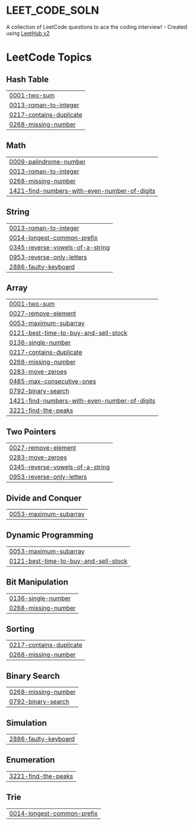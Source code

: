 # LEET_CODE_SOLN
A collection of LeetCode questions to ace the coding interview! - Created using [LeetHub v2](https://github.com/arunbhardwaj/LeetHub-2.0)

<!---LeetCode Topics Start-->
# LeetCode Topics
## Hash Table
|  |
| ------- |
| [0001-two-sum](https://github.com/gopikrishnan-M/LEET_CODE_SOLN/tree/master/0001-two-sum) |
| [0013-roman-to-integer](https://github.com/gopikrishnan-M/LEET_CODE_SOLN/tree/master/0013-roman-to-integer) |
| [0217-contains-duplicate](https://github.com/gopikrishnan-M/LEET_CODE_SOLN/tree/master/0217-contains-duplicate) |
| [0268-missing-number](https://github.com/gopikrishnan-M/LEET_CODE_SOLN/tree/master/0268-missing-number) |
## Math
|  |
| ------- |
| [0009-palindrome-number](https://github.com/gopikrishnan-M/LEET_CODE_SOLN/tree/master/0009-palindrome-number) |
| [0013-roman-to-integer](https://github.com/gopikrishnan-M/LEET_CODE_SOLN/tree/master/0013-roman-to-integer) |
| [0268-missing-number](https://github.com/gopikrishnan-M/LEET_CODE_SOLN/tree/master/0268-missing-number) |
| [1421-find-numbers-with-even-number-of-digits](https://github.com/gopikrishnan-M/LEET_CODE_SOLN/tree/master/1421-find-numbers-with-even-number-of-digits) |
## String
|  |
| ------- |
| [0013-roman-to-integer](https://github.com/gopikrishnan-M/LEET_CODE_SOLN/tree/master/0013-roman-to-integer) |
| [0014-longest-common-prefix](https://github.com/gopikrishnan-M/LEET_CODE_SOLN/tree/master/0014-longest-common-prefix) |
| [0345-reverse-vowels-of-a-string](https://github.com/gopikrishnan-M/LEET_CODE_SOLN/tree/master/0345-reverse-vowels-of-a-string) |
| [0953-reverse-only-letters](https://github.com/gopikrishnan-M/LEET_CODE_SOLN/tree/master/0953-reverse-only-letters) |
| [2886-faulty-keyboard](https://github.com/gopikrishnan-M/LEET_CODE_SOLN/tree/master/2886-faulty-keyboard) |
## Array
|  |
| ------- |
| [0001-two-sum](https://github.com/gopikrishnan-M/LEET_CODE_SOLN/tree/master/0001-two-sum) |
| [0027-remove-element](https://github.com/gopikrishnan-M/LEET_CODE_SOLN/tree/master/0027-remove-element) |
| [0053-maximum-subarray](https://github.com/gopikrishnan-M/LEET_CODE_SOLN/tree/master/0053-maximum-subarray) |
| [0121-best-time-to-buy-and-sell-stock](https://github.com/gopikrishnan-M/LEET_CODE_SOLN/tree/master/0121-best-time-to-buy-and-sell-stock) |
| [0136-single-number](https://github.com/gopikrishnan-M/LEET_CODE_SOLN/tree/master/0136-single-number) |
| [0217-contains-duplicate](https://github.com/gopikrishnan-M/LEET_CODE_SOLN/tree/master/0217-contains-duplicate) |
| [0268-missing-number](https://github.com/gopikrishnan-M/LEET_CODE_SOLN/tree/master/0268-missing-number) |
| [0283-move-zeroes](https://github.com/gopikrishnan-M/LEET_CODE_SOLN/tree/master/0283-move-zeroes) |
| [0485-max-consecutive-ones](https://github.com/gopikrishnan-M/LEET_CODE_SOLN/tree/master/0485-max-consecutive-ones) |
| [0792-binary-search](https://github.com/gopikrishnan-M/LEET_CODE_SOLN/tree/master/0792-binary-search) |
| [1421-find-numbers-with-even-number-of-digits](https://github.com/gopikrishnan-M/LEET_CODE_SOLN/tree/master/1421-find-numbers-with-even-number-of-digits) |
| [3221-find-the-peaks](https://github.com/gopikrishnan-M/LEET_CODE_SOLN/tree/master/3221-find-the-peaks) |
## Two Pointers
|  |
| ------- |
| [0027-remove-element](https://github.com/gopikrishnan-M/LEET_CODE_SOLN/tree/master/0027-remove-element) |
| [0283-move-zeroes](https://github.com/gopikrishnan-M/LEET_CODE_SOLN/tree/master/0283-move-zeroes) |
| [0345-reverse-vowels-of-a-string](https://github.com/gopikrishnan-M/LEET_CODE_SOLN/tree/master/0345-reverse-vowels-of-a-string) |
| [0953-reverse-only-letters](https://github.com/gopikrishnan-M/LEET_CODE_SOLN/tree/master/0953-reverse-only-letters) |
## Divide and Conquer
|  |
| ------- |
| [0053-maximum-subarray](https://github.com/gopikrishnan-M/LEET_CODE_SOLN/tree/master/0053-maximum-subarray) |
## Dynamic Programming
|  |
| ------- |
| [0053-maximum-subarray](https://github.com/gopikrishnan-M/LEET_CODE_SOLN/tree/master/0053-maximum-subarray) |
| [0121-best-time-to-buy-and-sell-stock](https://github.com/gopikrishnan-M/LEET_CODE_SOLN/tree/master/0121-best-time-to-buy-and-sell-stock) |
## Bit Manipulation
|  |
| ------- |
| [0136-single-number](https://github.com/gopikrishnan-M/LEET_CODE_SOLN/tree/master/0136-single-number) |
| [0268-missing-number](https://github.com/gopikrishnan-M/LEET_CODE_SOLN/tree/master/0268-missing-number) |
## Sorting
|  |
| ------- |
| [0217-contains-duplicate](https://github.com/gopikrishnan-M/LEET_CODE_SOLN/tree/master/0217-contains-duplicate) |
| [0268-missing-number](https://github.com/gopikrishnan-M/LEET_CODE_SOLN/tree/master/0268-missing-number) |
## Binary Search
|  |
| ------- |
| [0268-missing-number](https://github.com/gopikrishnan-M/LEET_CODE_SOLN/tree/master/0268-missing-number) |
| [0792-binary-search](https://github.com/gopikrishnan-M/LEET_CODE_SOLN/tree/master/0792-binary-search) |
## Simulation
|  |
| ------- |
| [2886-faulty-keyboard](https://github.com/gopikrishnan-M/LEET_CODE_SOLN/tree/master/2886-faulty-keyboard) |
## Enumeration
|  |
| ------- |
| [3221-find-the-peaks](https://github.com/gopikrishnan-M/LEET_CODE_SOLN/tree/master/3221-find-the-peaks) |
## Trie
|  |
| ------- |
| [0014-longest-common-prefix](https://github.com/gopikrishnan-M/LEET_CODE_SOLN/tree/master/0014-longest-common-prefix) |
<!---LeetCode Topics End-->